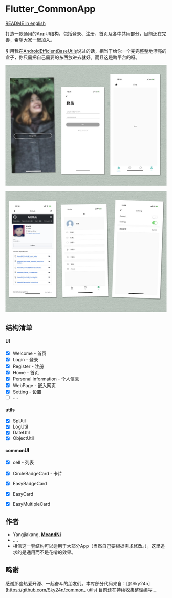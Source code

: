 # Flutter_CommonApp

[README in english](README-EN.md)

打造一款通用的AppUI结构，包括登录、注册、首页及各中共用部分，目前还在完善，希望大家一起加入。

引用我在[AndroidEfficientBaseUtils](https://github.com/MeandNi/AndroidEfficientBaseUtils)说过的话，相当于给你一个完完整整地漂亮的盒子，你只需把自己需要的东西放进去就好。而且这是跨平台的呀。



![Login UI Flutter](./show/appshow.jpg)

![Login UI Flutter](./show/appshow2.jpg)



## 结构清单

#### UI

- [x] Welcome - 首页
- [x] Login - 登录
- [x] Register - 注册
- [x] Home - 首页
- [x] Personal information - 个人信息
- [x] WebPage - 嵌入网页
- [x] Setting - 设置
- [ ] ....

#### utils
- [x] SpUtil
- [x] LogUtil
- [x] DateUtil
- [x] ObjectUtil

#### commonUI
- [x] cell - 列表
- [x] CircleBadgeCard - 卡片
- [x] EasyBadgeCard
- [x] EasyCard
- [x] EasyMultipleCard



## 作者

- Yangjiakang, [**MeandNi**](http://localhost:4000/2019/01/12/flutter-practice2/)
- ....
- 相信这一套结构可以适用于大部分App（当然自己要根据需求修改。），这里追求的是通用而不是花哨的效果。


## 鸣谢

感谢那些热爱开源、一起奋斗的朋友们。本库部分代码来自：[@Sky24n](https://github.com/Sky24n/common_ utils) 目前还在持续收集整理编写....